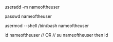 useradd -m nameoftheuser



passwd nameoftheuser



usermod --shell /bin/bash nameoftheuser



id nameoftheuser // OR // su nameoftheuser then id
